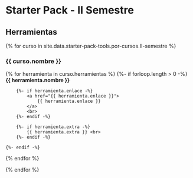 ---
---

# Starter Pack - II Semestre

[//]: # (Texto sobre el semestre opcional)

## Herramientas

{% for curso in site.data.starter-pack-tools.por-cursos.II-semestre %}
### {{ curso.nombre }}

  {% for herramienta in curso.herramientas %}
    {%- if forloop.length > 0 -%}
        **{{ herramienta.nombre }}** <br>

        {%- if herramienta.enlace -%}
            <a href="{{ herramienta.enlace }}">
                {{ herramienta.enlace }}
            </a>
            <br>
        {%- endif -%}

        {%- if herramienta.extra -%}
            {{ herramienta.extra }} <br>
        {%- endif -%}

    {%- endif -%}
  {% endfor %}

{% endfor %}

